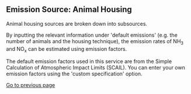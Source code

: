 ## Emission Source: Animal Housing

Animal housing sources are broken down into subsources. 

By inputting the relevant information under 'default emissions' (e.g. the number of animals and the housing technique), the emission rates of NH<sub>3</sub> and NO<sub>x</sub> can be estimated using emission factors.

The default emission factors used in this service are from the Simple Calculation of Atmospheric Impact Limits (SCAIL). You can enter your own emission factors using the 'custom specification' option.

[Go to previous page](2-1-2-source-sector-group-AGRICULTURE.md)
